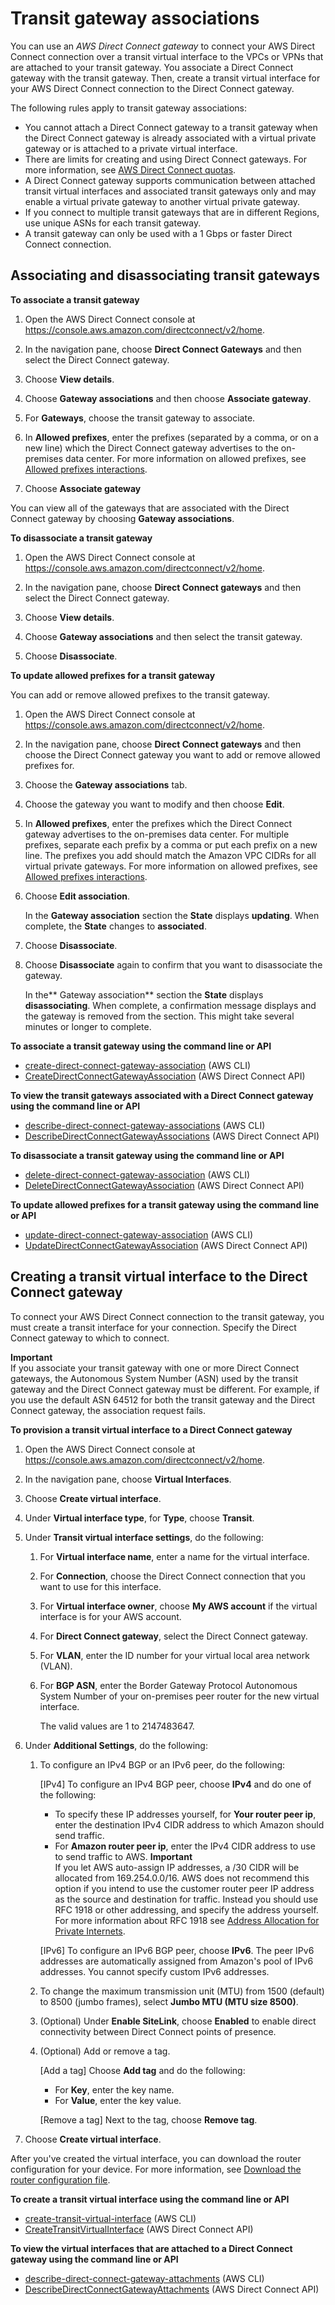 # Transit gateway associations<a name="direct-connect-transit-gateways"></a>

You can use an *AWS Direct Connect gateway* to connect your AWS Direct Connect connection over a transit virtual interface to the VPCs or VPNs that are attached to your transit gateway\. You associate a Direct Connect gateway with the transit gateway\. Then, create a transit virtual interface for your AWS Direct Connect connection to the Direct Connect gateway\. 

The following rules apply to transit gateway associations:
+ You cannot attach a Direct Connect gateway to a transit gateway when the Direct Connect gateway is already associated with a virtual private gateway or is attached to a private virtual interface\.
+ There are limits for creating and using Direct Connect gateways\. For more information, see [AWS Direct Connect quotas](limits.md)\.
+ A Direct Connect gateway supports communication between attached transit virtual interfaces and associated transit gateways only and may enable a virtual private gateway to another virtual private gateway\.
+ If you connect to multiple transit gateways that are in different Regions, use unique ASNs for each transit gateway\.
+ A transit gateway can only be used with a 1 Gbps or faster Direct Connect connection\.

## Associating and disassociating transit gateways<a name="associate-tgw-with-direct-connect-gateway"></a>

**To associate a transit gateway**

1. Open the AWS Direct Connect console at [https://console\.aws\.amazon\.com/directconnect/v2/home](https://console.aws.amazon.com/directconnect/v2/home)\.

1. In the navigation pane, choose **Direct Connect Gateways** and then select the Direct Connect gateway\.

1. Choose **View details**\.

1. Choose **Gateway associations** and then choose **Associate gateway**\.

1. For **Gateways**, choose the transit gateway to associate\.

1. In **Allowed prefixes**, enter the prefixes \(separated by a comma, or on a new line\) which the Direct Connect gateway advertises to the on\-premises data center\. For more information on allowed prefixes, see [Allowed prefixes interactions](allowed-to-prefixes.md)\.

1. Choose **Associate gateway**

You can view all of the gateways that are associated with the Direct Connect gateway by choosing **Gateway associations**\. 

**To disassociate a transit gateway**

1. Open the AWS Direct Connect console at [https://console\.aws\.amazon\.com/directconnect/v2/home](https://console.aws.amazon.com/directconnect/v2/home)\.

1. In the navigation pane, choose **Direct Connect gateways** and then select the Direct Connect gateway\.

1. Choose **View details**\.

1. Choose **Gateway associations** and then select the transit gateway\.

1. Choose **Disassociate**\.

**To update allowed prefixes for a transit gateway**

You can add or remove allowed prefixes to the transit gateway\.

1. Open the AWS Direct Connect console at [https://console\.aws\.amazon\.com/directconnect/v2/home](https://console.aws.amazon.com/directconnect/v2/home)\.

1. In the navigation pane, choose **Direct Connect gateways** and then choose the Direct Connect gateway you want to add or remove allowed prefixes for\.

1. Choose the **Gateway associations** tab\.

1. Choose the gateway you want to modify and then choose **Edit**\.

1. In **Allowed prefixes**, enter the prefixes which the Direct Connect gateway advertises to the on\-premises data center\. For multiple prefixes, separate each prefix by a comma or put each prefix on a new line\. The prefixes you add should match the Amazon VPC CIDRs for all virtual private gateways\. For more information on allowed prefixes, see [Allowed prefixes interactions](allowed-to-prefixes.md)\.

1. Choose **Edit association**\. 

   In the **Gateway association** section the **State** displays **updating**\. When complete, the **State** changes to **associated**\.

1. Choose **Disassociate**\.

1. Choose **Disassociate** again to confirm that you want to disassociate the gateway\.

   In the** Gateway association** section the **State** displays **disassociating**\. When complete, a confirmation message displays and the gateway is removed from the section\. This might take several minutes or longer to complete\.

**To associate a transit gateway using the command line or API**
+ [create\-direct\-connect\-gateway\-association](https://docs.aws.amazon.com/cli/latest/reference/directconnect/create-direct-connect-gateway-association.html) \(AWS CLI\)
+ [CreateDirectConnectGatewayAssociation](https://docs.aws.amazon.com/directconnect/latest/APIReference/API_CreateDirectConnectGatewayAssociation.html) \(AWS Direct Connect API\)

**To view the transit gateways associated with a Direct Connect gateway using the command line or API**
+ [describe\-direct\-connect\-gateway\-associations](https://docs.aws.amazon.com/cli/latest/reference/directconnect/describe-direct-connect-gateway-associations.html) \(AWS CLI\)
+ [DescribeDirectConnectGatewayAssociations](https://docs.aws.amazon.com/directconnect/latest/APIReference/API_DescribeDirectConnectGatewayAssociations.html) \(AWS Direct Connect API\)

**To disassociate a transit gateway using the command line or API**
+ [delete\-direct\-connect\-gateway\-association](https://docs.aws.amazon.com/cli/latest/reference/directconnect/delete-direct-connect-gateway-association.html) \(AWS CLI\)
+ [DeleteDirectConnectGatewayAssociation](https://docs.aws.amazon.com/directconnect/latest/APIReference/API_DeleteDirectConnectGatewayAssociation.html) \(AWS Direct Connect API\)

**To update allowed prefixes for a transit gateway using the command line or API**
+ [update\-direct\-connect\-gateway\-association](https://docs.aws.amazon.com/cli/latest/reference/directconnect/update-direct-connect-gateway-association.html) \(AWS CLI\)
+ [UpdateDirectConnectGatewayAssociation](https://docs.aws.amazon.com/directconnect/latest/APIReference/API_UpdateDirectConnectGatewayAssociation.html) \(AWS Direct Connect API\)

## Creating a transit virtual interface to the Direct Connect gateway<a name="create-transit-vif-for-gateway"></a>

To connect your AWS Direct Connect connection to the transit gateway, you must create a transit interface for your connection\. Specify the Direct Connect gateway to which to connect\.

**Important**  
If you associate your transit gateway with one or more Direct Connect gateways, the Autonomous System Number \(ASN\) used by the transit gateway and the Direct Connect gateway must be different\. For example, if you use the default ASN 64512 for both the transit gateway and the Direct Connect gateway, the association request fails\.

**To provision a transit virtual interface to a Direct Connect gateway**

1. Open the AWS Direct Connect console at [https://console\.aws\.amazon\.com/directconnect/v2/home](https://console.aws.amazon.com/directconnect/v2/home)\.

1. In the navigation pane, choose **Virtual Interfaces**\.

1. Choose **Create virtual interface**\.

1. Under **Virtual interface type**, for **Type**, choose **Transit**\.

1. Under **Transit virtual interface settings**, do the following:

   1. For **Virtual interface name**, enter a name for the virtual interface\.

   1. For **Connection**, choose the Direct Connect connection that you want to use for this interface\.

   1. For **Virtual interface owner**, choose **My AWS account** if the virtual interface is for your AWS account\.

   1.  For **Direct Connect gateway**, select the Direct Connect gateway\.

   1. For **VLAN**, enter the ID number for your virtual local area network \(VLAN\)\. 

   1. For **BGP ASN**, enter the Border Gateway Protocol Autonomous System Number of your on\-premises peer router for the new virtual interface\.

      The valid values are 1 to 2147483647\.

1. Under **Additional Settings**, do the following:

   1. To configure an IPv4 BGP or an IPv6 peer, do the following:

      \[IPv4\] To configure an IPv4 BGP peer, choose **IPv4** and do one of the following:
      + To specify these IP addresses yourself, for **Your router peer ip**, enter the destination IPv4 CIDR address to which Amazon should send traffic\. 
      + For **Amazon router peer ip**, enter the IPv4 CIDR address to use to send traffic to AWS\.
**Important**  
If you let AWS auto\-assign IP addresses, a /30 CIDR will be allocated from 169\.254\.0\.0/16\. AWS does not recommend this option if you intend to use the customer router peer IP address as the source and destination for traffic\. Instead you should use RFC 1918 or other addressing, and specify the address yourself\. For more information about RFC 1918 see [ Address Allocation for Private Internets](https://datatracker.ietf.org/doc/html/rfc1918)\.

      \[IPv6\] To configure an IPv6 BGP peer, choose **IPv6**\. The peer IPv6 addresses are automatically assigned from Amazon's pool of IPv6 addresses\. You cannot specify custom IPv6 addresses\.

   1. To change the maximum transmission unit \(MTU\) from 1500 \(default\) to 8500 \(jumbo frames\), select **Jumbo MTU \(MTU size 8500\)**\.

   1. \(Optional\) Under **Enable SiteLink**, choose **Enabled** to enable direct connectivity between Direct Connect points of presence\.

   1. \(Optional\) Add or remove a tag\.

      \[Add a tag\] Choose **Add tag** and do the following:
      + For **Key**, enter the key name\.
      + For **Value**, enter the key value\.

      \[Remove a tag\] Next to the tag, choose **Remove tag**\.

1. Choose **Create virtual interface**\.

After you've created the virtual interface, you can download the router configuration for your device\. For more information, see [Download the router configuration file](create-vif.md#vif-router-config)\.

**To create a transit virtual interface using the command line or API**
+ [create\-transit\-virtual\-interface](https://docs.aws.amazon.com/cli/latest/reference/directconnect/create-transit-virtual-interface.html) \(AWS CLI\)
+ [CreateTransitVirtualInterface](https://docs.aws.amazon.com/directconnect/latest/APIReference/API_CreateTransitVirtualInterface.html) \(AWS Direct Connect API\)

**To view the virtual interfaces that are attached to a Direct Connect gateway using the command line or API**
+ [describe\-direct\-connect\-gateway\-attachments](https://docs.aws.amazon.com/cli/latest/reference/directconnect/describe-direct-connect-gateway-attachments.html) \(AWS CLI\)
+ [DescribeDirectConnectGatewayAttachments](https://docs.aws.amazon.com/directconnect/latest/APIReference/API_DescribeDirectConnectGatewayAttachments.html) \(AWS Direct Connect API\)